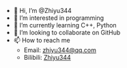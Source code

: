 - 👋 Hi, I’m @Zhiyu344
- 👀 I’m interested in programming
- 🌱 I’m currently learning C++, Python
- 💞️ I’m looking to collaborate on GitHub
- 📫 How to reach me
  - Email: zhiyu344@qq.com
  - Bilibili: [Zhiyu344](https://space.bilibili.com/3493126473780124)

<!---
Zhiyu344/Zhiyu344 is a ✨ special ✨ repository because its `README.md` (this file) appears on your GitHub profile.
You can click the Preview link to take a look at your changes.
--->
